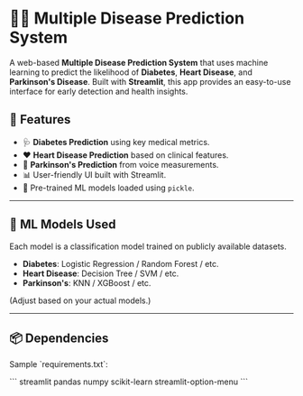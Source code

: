 
# 🧑‍⚕️ Multiple Disease Prediction System

A web-based **Multiple Disease Prediction System** that uses machine learning to predict the likelihood of **Diabetes**, **Heart Disease**, and **Parkinson's Disease**. Built with **Streamlit**, this app provides an easy-to-use interface for early detection and health insights.

## 🚀 Features

- 🩺 **Diabetes Prediction** using key medical metrics.
- ❤️ **Heart Disease Prediction** based on clinical features.
- 🧠 **Parkinson's Prediction** from voice measurements.
- 📊 User-friendly UI built with Streamlit.
- 🧠 Pre-trained ML models loaded using `pickle`.

---

## 🧪 ML Models Used

Each model is a classification model trained on publicly available datasets.

- **Diabetes**: Logistic Regression / Random Forest / etc.
- **Heart Disease**: Decision Tree / SVM / etc.
- **Parkinson's**: KNN / XGBoost / etc.

(Adjust based on your actual models.)

---

## 📦 Dependencies

Sample \`requirements.txt\`:

\`\`\`
streamlit
pandas
numpy
scikit-learn
streamlit-option-menu
\`\`\`



